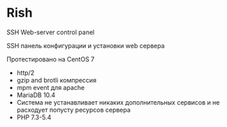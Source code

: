 # Rish
SSH Web-server control panel

SSH панель конфигурации и установки web сервера 

Протестировано на CentOS 7

* http/2
* gzip and brotli компрессия
* mpm event для apache
* MariaDB 10.4
* Система не устанавливает никаких дополнительных сервисов и не расходует попусту ресурсов сервера
* PHP 7.3-5.4
